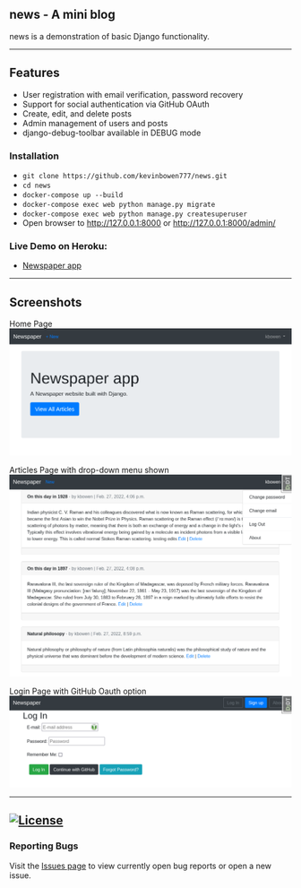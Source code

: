 ## news - A mini blog

news is a demonstration of basic Django functionality.


---
## Features
 - User registration with email verification, password recovery
 - Support for social authentication via GitHub OAuth
 - Create, edit, and delete posts
 - Admin management of users and posts
 - django-debug-toolbar available in DEBUG mode

### Installation
 - `git clone https://github.com/kevinbowen777/news.git`
 - `cd news`
 - `docker-compose up --build`
 - `docker-compose exec web python manage.py migrate`
 - `docker-compose exec web python manage.py createsuperuser`
 - Open browser to http://127.0.0.1:8000 or http://127.0.0.1:8000/admin/

### Live Demo on Heroku:
 - [Newspaper app](https://kbowen-django-news.herokuapp.com/)

---
## Screenshots
Home Page
![Homepage](https://github.com/kevinbowen777/news/blob/master/images/news_home-page.png)

Articles Page with drop-down menu shown
![Articles](https://github.com/kevinbowen777/news/blob/master/images/news_articles.png)

Login Page with GitHub Oauth option
![Login](https://github.com/kevinbowen777/news/blob/master/images/news_login.png)

---
[![License](https://img.shields.io/badge/license-MIT-green)](https://github.com/kevinbowen777/news/blob/master/LICENSE)
---
### Reporting Bugs

   Visit the [Issues page](https://github.com/kevinbowen777/news/issues)
      to view currently open bug reports or open a new issue.
